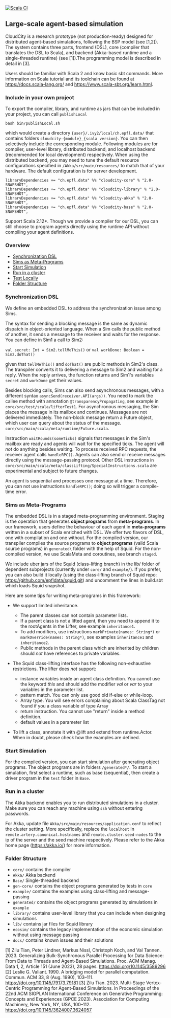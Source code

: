 [![Scala CI](https://github.com/ZiluTian/economic_simulations/actions/workflows/scala.yml/badge.svg?branch=latest)](https://github.com/ZiluTian/economic_simulations/actions/workflows/scala.yml)

## Large-scale agent-based simulation 

CloudCity is a research prototype (not production-ready) designed for distributed agent-based simulations, following the BSP model (see [1,2]). The system contains three parts, frontend (DSL), core (compiler that translates the DSL to Scala), and backend (Akka-based runtime and a single-threaded runtime) (see [1]).The programming model is described in detail in [3].

Users should be familiar with Scala 2 and know basic sbt commands. More information on Scala tutorial and its toolchain can be found at https://docs.scala-lang.org/ and https://www.scala-sbt.org/learn.html.

### <a name="bin"></a> Include in your own project
To export the compiler, library, and runtime as jars that can be included in your project, you can call `publishLocal`
```
bash bin/publishLocal.sh
```
which would create a directory `{user}/.ivy2/local/ch.epfl.data/` that contains folders `cloudcity-{module}_{scala version}`. You can then selectively include the corresponding module. Following modules are for compiler, user-level library, distributed backend, and localhost backend (recommended for local development) respectively. When using the distributed backend, you may need to tune the default resource configurations specified in `/Akka/src/main/resources/` to match that of your hardware. The default configuration is for server development.
```
libraryDependencies += "ch.epfl.data" %% "cloudcity-core" % "2.0-SNAPSHOT",
libraryDependencies += "ch.epfl.data" %% "cloudcity-library" % "2.0-SNAPSHOT",
libraryDependencies += "ch.epfl.data" %% "cloudcity-akka" % "2.0-SNAPSHOT",
libraryDependencies += "ch.epfl.data" %% "cloudcity-base" % "2.0-SNAPSHOT",
```
Support Scala 2.12*. Though we provide a compiler for our DSL, you can still choose to program agents directly using the runtime API without compiling your agent definitions.

### Overview 
- [Synchronization DSL](#DSL)
- [Sims as Meta-Programs](#Meta-programs)
- [Start Simulation](#Simulation)
- [Run in a cluster](#Distributed)
- [Test Locally](#bin)
- [Folder Structure](#Folder)

### <a name="DSL"></a> Synchronization DSL

We define an embedded DSL to address the synchronization issue among Sims. 

The syntax for sending a blocking message is the same as dynamic dispatch in object-oriented language. When a Sim calls the public method of another, it sends a message to the receiver and waits for the response. You can define in Sim1 a call to Sim2:  

`val secret: Int = Sim2.tellMeThis()` or `val workDone: Boolean = Sim2.doThat()`

given that `tellMeThis()` and `doThat()` are public methods in Sim2's class. The transpiler converts it to delivering a message to Sim2 and waiting for a reply. When the reply arrives, the function returns and Sim1's variables `secret` and `workDone`  get their values. 

Besides blocking calls, Sims can also send asynchronous messages, with a different syntax `asyncSend(receiver.API(args))`. You need to mark the callee method with annotation `@transparencyPropagating`, see example in `core/src/test/scala/lifterTest1`. For asynchronous messaging, the Sim places the message in its mailbox and continues. Messages are not delivered immediately. The non-block message return a Future object, which user can query about the status of the message. `core/src/main/scala/meta/runtime/Future.scala`.

Instruction `waitRounds(someTicks)` signals that messages in the Sim's mailbox are ready and agents will wait for the specified ticks. The agent will *not* do anything besides waiting. To process received RPC requests, the receiver agent calls `handleRPC()`. Agents can also send or receive messages directly using the message-passing protocol. Other DSL instructions in ```core/src/main/scala/meta/classLifting/SpecialInstructions.scala``` are experimental and subject to future changes.

An agent is sequential and processes one message at a time. Therefore, you can not use instructions `handleRPC()`; doing so will trigger a compile-time error.

### <a name="Meta-Programs"></a> Sims as Meta-Programs
The embedded DSL is in a staged meta-programming environment. Staging is the operation that generates **object programs** from **meta-programs**. In our framework, users define the behaviour of each agent in **meta-programs** written in a subset of Scala enriched with DSL. We offer two flavors of DSL, one with compilation and one without. For the compiled version, our transpiler compiles the source programs to **object programs** (valid Scala source programs) in `generated\` folder with the help of Squid. For the non-compiled version, we use ScalaMeta and coroutines, see branch `staged`.
 
We include uber jars of the Squid (class-lifting branch) in the lib/ folder of dependent subprojects (currently under `core/` and `example/`). If you prefer, you can also build it locally (using the class-lifting branch of Squid repo: https://github.com/epfldata/squid.git) and uncomment the lines in build.sbt which loads Squid snapshot. 
   
Here are some tips for writing meta-programs in this framework: 
<!-- * The optimzations created work for specific use-cases:
  * ActorMerge takes a pair of ActorType Names to specify which one to merge.  
  Take care, that the class variables are named differently in the two Sims
  * Stateless Server Optimization has following rules:
    * A stateless server here means a class whose methods don't change any of its attributes, because then those methods can be copied to other Sims.
    * A stateless server class should not have a wait in a non-blocking method, otherwise the program will not behave as the original
    * A stateless server cannot call a method from a non-stateless Server
    * An object can have only one reference to a (unique) specific stateless server class.
    It can have different references to different stateless servers(if those servers have unique attribute names among themselves).
    * The optimization has to be applied before using the EdgeMerge Optimization, since it requires the original graph -->
* We support limited inheritance. 
  * The parent classes can not contain parameter lists. 
  * If a parent class is not a lifted agent, then you need to append it to the rootAgents in the Lifter, see example `inheritance1`. 
  * To add modifiers, use instructions `markPrivate(names: String*)` or `markOverride(names: String*)`, see examples `inheritance1` and `inheritance2`.
  * Public methods in the parent class which are inherited by children should *not* have references to private variables.

* The Squid class-lifting interface has the following non-exhaustive restrictions. The lifter does *not* support: 
  * instance variables inside an agent class definition. You cannot use the keyword *this* and should add the modifier *val* or *var* to your variables in the parameter list. 
  * pattern match. You can only use good old if-else or while-loop.
  * Array type. You will see errors complaining about Scala ClassTag not found if you a class variable of type Array
  * return instruction. You cannot use "return" inside a method definition.
  * default values in a parameter list
* To lift a class, annotate it with @lift and extend from runtime.Actor. When in doubt, please check how the examples are defined.

### <a name="Simulation"></a> Start Simulation 
For the compiled version, you can start simulation after generating object programs. The object programs are in folders `/generated*/`. To start a simulation, first select a runtime, such as base (sequential), then create a driver program in the `test` folder in `Base`. 

### <a name="Distributed"></a> Run in a cluster 
The Akka backend enables you to run distributed simulations in a cluster. Make sure you can reach any machine using `ssh` without entering passwords.    

For Akka, update file `Akka/src/main/resources/application.conf` to reflect the cluster setting. More specifically, replace the `localhost` in `remote.artery.canonical.hostnames` and `remote.cluster.seed-nodes` to the ip of the server and the seed machine respectively. Please refer to the Akka home page (https://akka.io/) for more information.

### <a name="Folder"></a> Folder Structure 
- `core/` contains the compiler
- `Akka/` Akka backend
- `Base/` Single-threaded backend
- `gen-core/` contains the object programs generated by tests in `core`
- `example/` contains the examples using class-lifting and message-passing 
- `generated/` contains the object programs generated by simulations in `example`
- `library/` contains user-level library that you can include when designing simulations
- `lib/` contains jar files for Squid library
- `ecosim/` contains the legacy implementation of the economic simulation without using message passing 
- `docs/` contains known issues and their solutions

[1] Zilu Tian, Peter Lindner, Markus Nissl, Christoph Koch, and Val Tannen. 2023. Generalizing Bulk-Synchronous Parallel Processing for Data Science: From Data to Threads and Agent-Based Simulations. Proc. ACM Manag. Data 1, 2, Article 151 (June 2023), 28 pages. https://doi.org/10.1145/3589296
[2] Leslie G. Valiant. 1990. A bridging model for parallel computation. Commun. ACM 33, 8 (Aug. 1990), 103–111. https://doi.org/10.1145/79173.79181
[3] Zilu Tian. 2023. Multi-Stage Vertex-Centric Programming for Agent-Based Simulations. In Proceedings of the 22nd ACM SIGPLAN International Conference on Generative Programming: Concepts and Experiences (GPCE 2023). Association for Computing Machinery, New York, NY, USA, 100–112. https://doi.org/10.1145/3624007.3624057
